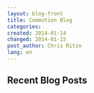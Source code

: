 ```yaml
---
layout: blog-front
title: Commotion Blog
categories: 
created: 2014-01-14
changed: 2014-01-15
post_author: Chris Ritzo
lang: en
---
```

 <h2>Recent Blog Posts</h2>

